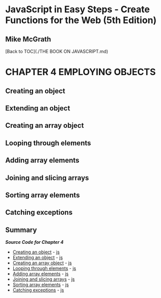 # **JavaScript in Easy Steps - Create Functions for the Web (5th Edition)**
## Mike McGrath

[Back to TOC](./THE BOOK ON JAVASCRIPT.md)

# CHAPTER 4 EMPLOYING OBJECTS
## Creating an object
## Extending an object
## Creating an array object
## Looping through elements
## Adding array elements
## Joining and slicing arrays
## Sorting array elements
## Catching exceptions
## Summary<br>

***Source Code for Chapter 4***
        <ul>
          <li><a href="src/4-Employing objects/object.html">Creating an object</a> -
            <a href="src/4-Employing objects/object.js"> js</a></li>
          <li><a href="src/4-Employing objects/prototype.html">Extending an object</a> -
            <a href="src/4-Employing objects/prototype.js"> js</a></li>
          <li><a href="src/4-Employing objects/array.html">Creating an array object</a> -
            <a href="src/4-Employing objects/array.js"> js</a></li>
          <li><a href="src/4-Employing objects/elements.html">Looping through elements</a> -
            <a href="src/4-Employing objects/elements.js"> js</a></li>
          <li><a href="src/4-Employing objects/resize.html">Adding array elements</a> -
            <a href="src/4-Employing objects/resize.js"> js</a></li>
          <li><a href="src/4-Employing objects/slice.html">Joining and slicing arrays</a> -
            <a href="src/4-Employing objects/slice.js"> js</a></li>
          <li><a href="src/4-Employing objects/sort.html">Sorting array elements</a> -
            <a href="src/4-Employing objects/sort.js"> js</a></li>
          <li><a href="src/4-Employing objects/trycatch.html">Catching exceptions</a> -
            <a href="src/4-Employing objects/trycatch.js"> js</a></li>
        </ul>
